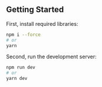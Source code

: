 ## Getting Started

First, install required libraries:
```bash
npm i --force
# or
yarn
```

Second, run the development server:

```bash
npm run dev
# or
yarn dev
```
